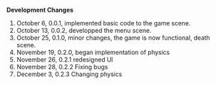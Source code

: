 **Development Changes**

1. October 6, 0.0.1, implemented basic code to the game scene.
2. October 13, 0.0.2, developped the menu scene.
3. October 25, 0.1.0, minor changes, the game is now functional, death scene. 
4. November 19, 0.2.0, began implementation of physics
5. November 26, 0.2.1 redesigned UI
6. November 28, 0.2.2 Fixing bugs
7. December 3, 0.2.3 Changing physics
